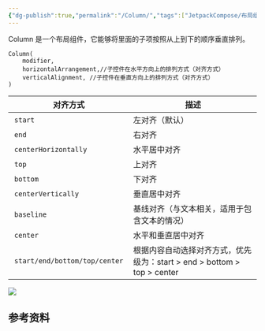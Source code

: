 ```yaml
---
{"dg-publish":true,"permalink":"/Column/","tags":["JetpackCompose/布局组件"],"noteIcon":""}
---
```


Column 是一个布局组件，它能够将里面的子项按照从上到下的顺序垂直排列。

```
Column(  
	modifier,
	horizontalArrangement,//子控件在水平方向上的排列方式（对齐方式）
	verticalAlignment, //子控件在垂直方向上的排列方式（对齐方式）
)
```

| 对齐方式 | 描述 |
| ----------------------------- | ------------------------------------------------ |
| `start` | 左对齐（默认） |
| `end` | 右对齐 |
| `centerHorizontally` | 水平居中对齐 |
| `top` | 上对齐 |
| `bottom` | 下对齐 | 
| `centerVertically` | 垂直居中对齐 |
| `baseline` | 基线对齐（与文本相关，适用于包含文本的情况） |
| `center` | 水平和垂直居中对齐 | 
| `start/end/bottom/top/center` | 根据内容自动选择对齐方式，优先级为：start > end > bottom > top > center |

![](https://i.imgur.com/WqLTfri.png)



## 参考资料